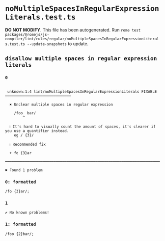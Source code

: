 # `noMultipleSpacesInRegularExpressionLiterals.test.ts`

**DO NOT MODIFY**. This file has been autogenerated. Run `rome test packages/@romejs/js-compiler/lint/rules/regular/noMultipleSpacesInRegularExpressionLiterals.test.ts --update-snapshots` to update.

## `disallow multiple spaces in regular expression literals`

### `0`

```

 unknown:1:4 lint/noMultipleSpacesInRegularExpressionLiterals FIXABLE ━━━━━━━━━━━━━━━━━━━━━━━━━━━━━━

  ✖ Unclear multiple spaces in regular expression

    /foo  bar/
        ^

  ℹ It's hard to visually count the amount of spaces, it's clearer if you use a quantifier instead.
    eg / {3}/

  ℹ Recommended fix

  + fo {3}ar

━━━━━━━━━━━━━━━━━━━━━━━━━━━━━━━━━━━━━━━━━━━━━━━━━━━━━━━━━━━━━━━━━━━━━━━━━━━━━━━━━━━━━━━━━━━━━━━━━━━━

✖ Found 1 problem

```

### `0: formatted`

```
/fo {3}ar/;

```

### `1`

```
✔ No known problems!

```

### `1: formatted`

```
/foo {2}bar/;

```
